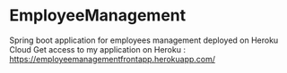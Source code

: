 # EmployeeManagement
Spring boot application for employees management deployed on Heroku Cloud
Get access to my application on Heroku : https://employeemanagementfrontapp.herokuapp.com/
